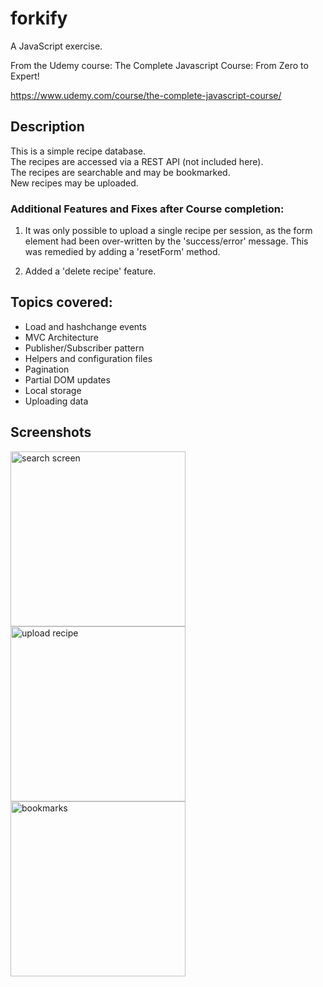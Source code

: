 # forkify
A JavaScript exercise.

From the Udemy course: The Complete Javascript Course: From Zero to Expert!

https://www.udemy.com/course/the-complete-javascript-course/

## Description
This is a simple recipe database.   
The recipes are accessed via a REST API (not included here).  
The recipes are searchable and may be bookmarked.  
New recipes may be uploaded.

### Additional Features and Fixes after Course completion:
1. It was only possible to upload a single recipe per session, as the form element had been over-written by the 'success/error' message.
   This was remedied by adding a 'resetForm' method.

2. Added a 'delete recipe' feature.

## Topics covered:

- Load and hashchange events
- MVC Architecture
- Publisher/Subscriber pattern
- Helpers and configuration files
- Pagination
- Partial DOM updates
- Local storage
- Uploading data

## Screenshots
<div>
<img src="https://github.com/Barry-Fraser-Anderson/forkify/assets/112425916/cd6c7120-74a2-47dc-aef3-cdb78271b118" alt="search screen" title="Main search screen" width="280">  
<img src="https://github.com/Barry-Fraser-Anderson/forkify/assets/112425916/1e744e8e-a20c-4fb2-9139-cfc0bc3fa3a9" alt="upload recipe" title="Image upload form" width="280"> 
<img src="https://github.com/Barry-Fraser-Anderson/forkify/assets/112425916/4affce24-f13d-460f-b339-7fe11c5be7a9" alt="bookmarks" title="Bookmarks menu" width="280">  
</div>
